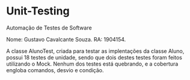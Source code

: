 # Unit-Testing
Automação de Testes de Software

Nome: Gustavo Cavalcante Souza. RA: 1904154.

A classe AlunoTest, criada para testar as implentações da classe Aluno, possui 18 testes de unidade, sendo que dois destes testes foram feitos utilizando o Mock. Nenhum dos testes está quebrando, e a cobertura engloba comandos, desvio e condição.

